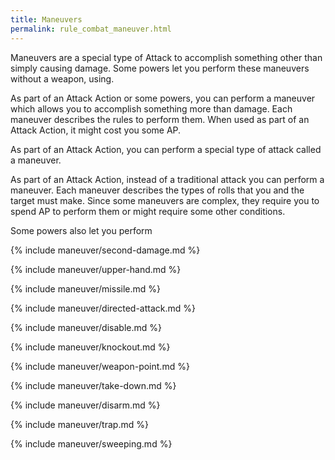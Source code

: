 ```yaml
---
title: Maneuvers
permalink: rule_combat_maneuver.html
---
```


Maneuvers are a special type of Attack to accomplish something other than simply causing damage. Some powers let you perform these maneuvers without a weapon, using.

As part of an Attack Action or some powers, you can perform a maneuver which allows you to accomplish something more than damage. Each maneuver describes the rules to perform them. When used as part of an Attack Action, it might cost you some AP.

As part of an Attack Action, you can perform a special type of attack called a maneuver. 

As part of an Attack Action, instead of a traditional attack you can perform a maneuver. Each maneuver describes the types of rolls that you and the target must make. Since some maneuvers are complex, they require you to spend AP to perform them or might require some other conditions. 

Some powers also let you perform 

{% include maneuver/second-damage.md %}

{% include maneuver/upper-hand.md %}

{% include maneuver/missile.md %}

{% include maneuver/directed-attack.md %}

{% include maneuver/disable.md %}

{% include maneuver/knockout.md %}

{% include maneuver/weapon-point.md %}

{% include maneuver/take-down.md %}

{% include maneuver/disarm.md %}

{% include maneuver/trap.md %}

{% include maneuver/sweeping.md %}
